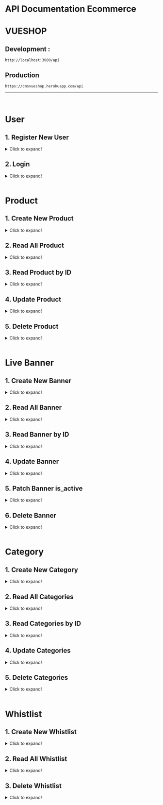 # **API Documentation** Ecommerce

# **VUESHOP**

## Development :

`http://localhost:3000/api`

## Production

`https://cmsvueshop.herokuapp.com/api`

---

<br>

# User

## 1. Register New User

<details>
  <summary>Click to expand!</summary>

- **URL**

  `/register`

- **Method:**

  `POST`

- **Data Params**

  _data_

  ```json
  {
    "fullname": "Customer 1",
    "email": "customer1@mail.com",
    "password": "rahasia"
  }
  ```

- **Success Response**

  - **Code:** 201 <br />
    **Content:**
    ```json
    {
      "status": 201,
      "user": {
        "id": 1,
        "fullname": "Customer 1",
        "email": "customer1@mail.com"
      }
    }
    ```

- **Error Response:**

      * **Code:** 400 BAD  REQUEST <br />
        **Content:**
        ```json
        // Email already exists
        {
          "status": 400,
          "message": [
            { "error": "Email already exists", "field": "email" }
          ]
        }
        // Validation not pass
        {
          "status": 400,
          "message": [
            { "error": "Fullname is required, can't be empty", "field": "fullname" },
            { "error": "Email is required, can't be empty", "field": "email" },
            { "error": "Password is required, can't be empty", "field": "password" },
            { "error": "Password is minimal 8 character", "field": "password" }
          ]
        }
        ```

      OR

      * **Code:** 500 INTERNAL SERVER ERROR <br />
        **Content:**
        ```json
        { "error" : "Internal Server Error" }
        ```

  </details>

<!-- ---- -->

## 2. Login

<details>
  <summary>Click to expand!</summary>

- **URL**

  `/login`

- **Method:**

  `POST`

- **Data Params**

  _data_

  ```json
  {
    "email": "customer1@mail.com",
    "password": "rahasia"
  }
  ```

- **Success Response**

  - **Code:** 200 <br />
    **Content:**
    ```json
    {
      "status": 200,
      "user": {
        "id": 1,
        "fullname": "Customer 1",
        "email": "customer1@mail.com"
      },
      "access_token": "eyJhbGciOiJIUzI1NiJ9. ..."
    }
    ```

- **Error Response:**

      * **Code:** 401 UNAUTHORIZE <br />
        **Content:**
        ```json
        {
          "status": 401,
          "message": "Wrong Username / Password"
        }
        ```

      OR

      * **Code:** 500 INTERNAL SERVER ERROR <br />
        **Content:**
        ```json
        { "error" : "Internal Server Error" }
        ```

  </details>

<br>

# Product

## 1. Create New Product

<details>
  <summary>Click to expand!</summary>

- **URL**

  `/products`

- **Method:**

  `POST`

- **Headers**

  ```json
  { "access_token": "eyJhbGciOiJIUzI1NiJ9. ..." }
  ```

- **Data Params**

  _data_

  ```json
  {
    "name": "Product Name",
    "image_url": "http://cloou.img/product-img.jpg",
    "price": 10000,
    "stock": 30,
    "CategoryId: 1
  }
  ```

- **Success Response**

  - **Code:** 201 <br />
    **Content:**
    ```json
    {
      "status": 201,
      "product": {
        "id": 1,
        "name": "Product Name",
        "image_url": "http://cloou.img/product-img.jpg",
        "price": 10000,
        "stock": 30,
        "CategoryId": 1,
        "UserId": 5,
        "updatedAt": "2020-11-10T23:07:09.098Z",
        "createdAt": "2020-11-10T23:07:09.098Z"
      }
    }
    ```

- **Error Response:**

      * **Code:** 400 BAD  REQUEST <br />
        **Content:**

        ```json
        {
          "status": 400,
          "message": [
            { "error": "Name is required, can't be empty", "field": "name" },
            { "error": "Image URL is required, can't be empty", "field": "image_url" },
            { "error": "Image must valid a url", "field": "image_url" },
            { "error": "Price is required, can't be empty", "field": "price" },
            { "error": "Price must be a number", "field": "price" },
            { "error": "Stock is required, can't be empty", "field": "stock" },
            { "error": "Stock must be a number", "field": "stock" },
            { "error": "Category must be a number", "field": "CategoryId" },
          ]
        }
        ```

      OR

      * **Code:** 401 UNAUTHORIZE <br />
        **Content:**
        ```json
        {
          "status": 401,
          "message": "Authentication Failed"
        }

        // OR

        {
          "status": 401,
          "message": "Not authorize"
        }
        ```

      OR

      * **Code:** 500 INTERNAL SERVER ERROR <br />
        **Content:**
        ```json
        { "error" : "Internal Server Error" }
        ```

  </details>

## 2. Read All Product

<details>
  <summary>Click to expand!</summary>

- **URL**

  `/products`

- **Method:**

  `GET`

- **Success Response**

  - **Code:** 200 <br />
    **Content:**
    ```json
    {
      "status": 200,
      "product": [{
        "id": 1,
        "name": "Product Name",
        "image_url": "http://cloou.img/product-img.jpg",
        "price": 10000,
        "stock": 30,
        "UserId": 5,
        "updatedAt": "2020-11-10T23:07:09.098Z",
        "createdAt": "2020-11-10T23:07:09.098Z",
        "Category": {
          "id": 1,
          "name": "Pakaian Pria",
          "type": "product",
          "createdAt": "2020-11-13T23:49:29.099Z",
          "updatedAt": "2020-11-13T23:49:29.099Z"
        }
      }, {...}]
    }
    ```

- **Error Response:**

      * **Code:** 500 INTERNAL SERVER ERROR <br />
        **Content:**
        ```json
        { "error" : "Internal Server Error" }
        ```

  </details>

## 3. Read Product by ID

<details>
  <summary>Click to expand!</summary>

- **URL**

  `/products/:id`

- **URL Params:**

  `id=[integer]`

- **Method:**

  `GET`

- **Success Response**

  - **Code:** 200 <br />
    **Content:**
    ```json
    {
      "status": 200,
      "product": {
        "id": 1,
        "name": "Product Name",
        "image_url": "http://cloou.img/product-img.jpg",
        "price": 10000,
        "stock": 30,
        "UserId": 5,
        "updatedAt": "2020-11-10T23:07:09.098Z",
        "createdAt": "2020-11-10T23:07:09.098Z"
      }
    }
    ```

- **Error Response:**

      * **Code:** 500 INTERNAL SERVER ERROR <br />
        **Content:**
        ```json
        { "error" : "Internal Server Error" }
        ```

  </details>

## 4. Update Product

<details>
  <summary>Click to expand!</summary>

- **URL**

  `/products/:id`

- **URL Params:**

  `id=[integer]`

- **Method:**

  `PUT`

- **Headers**

  ```json
  { "access_token": "eyJhbGciOiJIUzI1NiJ9. ..." }
  ```

- **Data Params**

  _data_

  ```json
  {
    "name": "Product Name Edit",
    "image_url": "http://cloou.img/product-img.jpg",
    "price": 12000,
    "stock": 5,
    "CategoryId: 1
  }
  ```

- **Success Response**

  - **Code:** 200 <br />
    **Content:**
    ```json
    {
      "status": 200,
      "product": {
        "id": 1,
        "name": "Product Name Edit",
        "image_url": "http://cloou.img/product-img.jpg",
        "price": 12000,
        "stock": 5,
        "CategoryId": 1,
        "updatedAt": "2020-11-10T23:17:09.098Z",
        "createdAt": "2020-11-10T23:07:09.098Z"
      }
    }
    ```

- **Error Response:**

      * **Code:** 400 BAD  REQUEST <br />
        **Content:**

        ```json
        {
          "status": 400,
          "message": [
            { "error": "Name is required, can't be empty", "field": "name" },
            { "error": "Image URL is required, can't be empty", "field": "image_url" },
            { "error": "Image must valid a url", "field": "image_url" },
            { "error": "Price is required, can't be empty", "field": "price" },
            { "error": "Price must be a number", "field": "price" },
            { "error": "Stock is required, can't be empty", "field": "stock" },
            { "error": "Stock must be a number", "field": "stock" },
            { "error": "Category must be a number", "field": "CategoryId" },
          ]
        }
        ```

      OR

      * **Code:** 401 UNAUTHORIZE <br />
        **Content:**
        ```json
        {
          "status": 401,
          "message": "Authentication Failed"
        }

        // OR

        {
          "status": 401,
          "message": "Not authorize"
        }

        ```

      OR

      * **Code:** 500 INTERNAL SERVER ERROR <br />
        **Content:**
        ```json
        { "error" : "Internal Server Error" }
        ```

  </details>

## 5. Delete Product

<details>
  <summary>Click to expand!</summary>

- **URL**

  `/products/:id`

- **URL Params:**

  `id=[integer]`

- **Method:**

  `DELETE`

- **Headers**

  ```json
  { "access_token": "eyJhbGciOiJIUzI1NiJ9. ..." }
  ```

- **Success Response**

  - **Code:** 200 <br />
    **Content:**
    ```json
    {
      "status": 200,
      "message": "Success deleted product"
    }
    ```

- **Error Response:**

      * **Code:** 400 BAD  REQUEST <br />
        **Content:**

        ```json
        {
          "status": 400,
          "message": "Failed to delete, stock is not empty"
        }
        ```

      OR

      * **Code:** 401 UNAUTHORIZE <br />
        **Content:**
        ```json
        {
          "status": 401,
          "message": "Authentication Failed"
        }

        // OR

        {
          "status": 401,
          "message": "Not authorize"
        }

        ```

      OR

      * **Code:** 500 INTERNAL SERVER ERROR <br />
        **Content:**
        ```json
        { "error" : "Internal Server Error" }
        ```

  </details>

<br>

# Live Banner

## 1. Create New Banner

<details>
  <summary>Click to expand!</summary>

- **URL**

  `/banners`

- **Method:**

  `POST`

- **Headers**

  ```json
  { "access_token": "eyJhbGciOiJIUzI1NiJ9. ..." }
  ```

- **Data Params**

  _data_

  ```json
  {
    "name": "Banner Live 1",
    "image_url": "http://image_url.png",
    "start_date": "2020-11-14",
    "end_date": "2020-11-14",
    "CategoryId": "2"
  }
  ```

- **Success Response**

  - **Code:** 201 <br />
    **Content:**
    ```json
    {
      "status": 201,
      "banner": {
        "id": 1,
        "name": "Banner Live 1",
        "image_url": "http://image_url.png",
        "is_active": "true",
        "start_date": "2020-11-14T00:00:00.000Z",
        "end_date": "2020-11-14T00:00:00.000Z",
        "CategoryId": 2,
        "UserId": 5,
        "updatedAt": "2020-11-14T00:31:05.407Z",
        "createdAt": "2020-11-14T00:31:05.407Z"
      }
    }
    ```

- **Error Response:**

      * **Code:** 400 BAD  REQUEST <br />
        **Content:**

        ```json
        {
          "status": 400,
          "message": [
            { "error": "Name is required, can't be empty!", "field": "name" },
            { "error": "Image URL is required, can't be empty!", "field": "image_url" },
            { "error": "Banner must be an Valid URL adress", "field": "image_url" },
            { "error": "Validation notEmpty on start_date failed", "field": "start_date"   },
            { "error": "Must be valid date!", "field": "start_date" },
            { "error": "Validation notEmpty on end_date failed", "field": "end_date" },
            { "error": "Must be valid date!", "field": "end_date" },
            { "error": "Please select banner category", "field": "CategoryId"  },
            { "error": "Start date cannot be set less than today!", "field": "checkStartDate" },
            { "error": "End date cannot be set less than start date!", "field": "checkEndDate" }
          ]
        }
        ```

      OR

      * **Code:** 401 UNAUTHORIZE <br />
        **Content:**
        ```json
        {
          "status": 401,
          "message": "Authentication Failed"
        }

        // OR

        {
          "status": 401,
          "message": "Not authorize"
        }
        ```

      OR

      * **Code:** 500 INTERNAL SERVER ERROR <br />
        **Content:**
        ```json
        { "error" : "Internal Server Error" }
        ```

  </details>

## 2. Read All Banner

<details>
  <summary>Click to expand!</summary>

- **URL**

  `/banners`

- **Method:**

  `GET`

**Headers**

```json
{ "access_token": "eyJhbGciOiJIUzI1NiJ9. ..." }
```

- **Success Response**

  - **Code:** 200 <br />
    **Content:**
    ```json
    {
      "status": 200,
      "banners": [
        {
          "id": 1,
          "name": "Banner Live 1",
          "image_url": "http://image_url.png",
          "is_active": "true",
          "start_date": "2020-11-14T00:00:00.000Z",
          "end_date": "2020-11-14T00:00:00.000Z",
          "CategoryId": 2,
          "UserId": 5,
          "createdAt": "2020-11-14T00:31:05.407Z",
          "updatedAt": "2020-11-14T00:31:05.407Z",
          "Category": {
            "id": 2,
            "name": "November Ceria",
            "type": "banner",
            "createdAt": "2020-11-14T07:45:09.270Z",
            "updatedAt": "2020-11-14T07:45:09.270Z"
          }
        }, {...}
      ]
    }
    ```

- **Error Response:**

      * **Code:** 401 UNAUTHORIZE <br />
        **Content:**
        ```json
        {
          "status": 401,
          "message": "Authentication Failed"
        }

        // OR

        {
          "status": 401,
          "message": "Not authorize"
        }
        ```

      OR

      * **Code:** 500 INTERNAL SERVER ERROR <br />
        **Content:**
        ```json
        { "error" : "Internal Server Error" }
        ```

  </details>

## 3. Read Banner by ID

<details>
  <summary>Click to expand!</summary>

- **URL**

  `/banners/:id`

- **Method:**

  `GET`

**URL Params**

`id=[integer]`

**Headers**

```json
{ "access_token": "eyJhbGciOiJIUzI1NiJ9. ..." }
```

- **Success Response**

  - **Code:** 200 <br />
    **Content:**
    ```json
    {
      "status": 200,
      "banners": {
        "id": 1,
        "name": "Banner Live 1",
        "image_url": "http://image_url.png",
        "is_active": "true",
        "start_date": "2020-11-14T00:00:00.000Z",
        "end_date": "2020-11-14T00:00:00.000Z",
        "CategoryId": 2,
        "UserId": 5,
        "createdAt": "2020-11-14T00:31:05.407Z",
        "updatedAt": "2020-11-14T00:31:05.407Z"
      }
    }
    ```

- **Error Response:**

      * **Code:** 401 UNAUTHORIZE <br />
        **Content:**
        ```json
        {
          "status": 401,
          "message": "Authentication Failed"
        }

        // OR

        {
          "status": 401,
          "message": "Not authorize"
        }
        ```

      OR

      * **Code:** 500 INTERNAL SERVER ERROR <br />
        **Content:**
        ```json
        { "error" : "Internal Server Error" }
        ```

  </details>

## 4. Update Banner

<details>
  <summary>Click to expand!</summary>

- **URL**

  `/banners/:id`

- **Method:**

  `PUT`

**URL Params**

`id=[integer]`

- **Headers**

  ```json
  { "access_token": "eyJhbGciOiJIUzI1NiJ9. ..." }
  ```

- **Data Params**

  _data_

  ```json
  {
    "name": "Banner Live 1 Edited",
    "image_url": "http://image_url.png",
    "start_date": "2020-11-14",
    "end_date": "2020-11-14",
    "CategoryId": "2"
  }
  ```

- **Success Response**

  - **Code:** 200 <br />
    **Content:**
    ```json
    {
      "status": 200,
      "banner": {
        "id": 1,
        "name": "Banner Live 1 Edited",
        "image_url": "http://image_url.png",
        "is_active": "true",
        "start_date": "2020-11-14T00:00:00.000Z",
        "end_date": "2020-11-14T00:00:00.000Z",
        "CategoryId": 2,
        "UserId": 5,
        "updatedAt": "2020-11-14T00:31:05.407Z",
        "createdAt": "2020-11-14T00:31:05.407Z"
      }
    }
    ```

- **Error Response:**

      * **Code:** 400 BAD  REQUEST <br />
        **Content:**

        ```json
        {
          "status": 400,
          "message": [
            { "error": "Name is required, can't be empty!", "field": "name" },
            { "error": "Image URL is required, can't be empty!", "field": "image_url" },
            { "error": "Banner must be an Valid URL adress", "field": "image_url" },
            { "error": "Validation notEmpty on start_date failed", "field": "start_date"   },
            { "error": "Must be valid date!", "field": "start_date" },
            { "error": "Validation notEmpty on end_date failed", "field": "end_date" },
            { "error": "Must be valid date!", "field": "end_date" },
            { "error": "Please select banner category", "field": "CategoryId"  },
            { "error": "Start date cannot be set less than today!", "field": "checkStartDate" },
            { "error": "End date cannot be set less than start date!", "field": "checkEndDate" }
          ]
        }
        ```

      OR

      * **Code:** 401 UNAUTHORIZE <br />
        **Content:**
        ```json
        {
          "status": 401,
          "message": "Authentication Failed"
        }

        // OR

        {
          "status": 401,
          "message": "Not authorize"
        }
        ```

      OR

      * **Code:** 500 INTERNAL SERVER ERROR <br />
        **Content:**
        ```json
        { "error" : "Internal Server Error" }
        ```

  </details>

## 5. Patch Banner is_active

<details>
  <summary>Click to expand!</summary>

- **URL**

  `/banners/:id`

- **Method:**

  `PATCH`

**URL Params**

`id=[integer]`

- **Headers**

  ```json
  { "access_token": "eyJhbGciOiJIUzI1NiJ9. ..." }
  ```

- **Data Params**

  _data_

  ```json
  {
    "is_active": "false"
  }
  ```

- **Success Response**

  - **Code:** 200 <br />
    **Content:**
    ```json
    {
      "status": 200,
      "banner": {
        "id": 1,
        "name": "Banner Live 1 Edited",
        "image_url": "http://image_url.png",
        "is_active": "false",
        "start_date": "2020-11-14T00:00:00.000Z",
        "end_date": "2020-11-14T00:00:00.000Z",
        "CategoryId": 2,
        "UserId": 5,
        "updatedAt": "2020-11-14T00:31:05.407Z",
        "createdAt": "2020-11-14T00:31:05.407Z"
      }
    }
    ```

- **Error Response:**

      * **Code:** 400 BAD  REQUEST <br />
        **Content:**

        ```json
        {
          "status": 400,
          "message": [
            { "error": "Status must be true or false", "field": "is_active" }
          ]
        }
        ```

      OR

      * **Code:** 401 UNAUTHORIZE <br />
        **Content:**
        ```json
        {
          "status": 401,
          "message": "Authentication Failed"
        }

        // OR

        {
          "status": 401,
          "message": "Not authorize"
        }
        ```

      OR

      * **Code:** 500 INTERNAL SERVER ERROR <br />
        **Content:**
        ```json
        { "error" : "Internal Server Error" }
        ```

  </details>

## 6. Delete Banner

<details>
  <summary>Click to expand!</summary>

- **URL**

  `/banners/:id`

- **URL Params:**

  `id=[integer]`

- **Method:**

  `DELETE`

- **Headers**

  ```json
  { "access_token": "eyJhbGciOiJIUzI1NiJ9. ..." }
  ```

- **Success Response**

  - **Code:** 200 <br />
    **Content:**
    ```json
    {
      "status": 200,
      "message": "Success deleted banner"
    }
    ```

- **Error Response:**

      * **Code:** 401 UNAUTHORIZE <br />
        **Content:**
        ```json
        {
          "status": 401,
          "message": "Authentication Failed"
        }

        // OR

        {
          "status": 401,
          "message": "Not authorize"
        }

        ```

      OR

      * **Code:** 500 INTERNAL SERVER ERROR <br />
        **Content:**
        ```json
        { "error" : "Internal Server Error" }
        ```

  </details>

<br>

# Category

## 1. Create New Category

<details>
  <summary>Click to expand!</summary>

- **URL**

  `/categories`

- **Method:**

  `POST`

- **Headers**

  ```json
  { "access_token": "eyJhbGciOiJIUzI1NiJ9. ..." }
  ```

- **Data Params**

  _data_

  ```json
  {
    "name": "Pakaian Pria",
    "type": "product or banner"
  }
  ```

- **Success Response**

  - **Code:** 201 <br />
    **Content:**
    ```json
    {
      "status": 201,
      "category": {
        "id": 1,
        "name": "Pakaian Pria",
        "type": "banner",
        "updatedAt": "2020-11-13T23:49:29.099Z",
        "createdAt": "2020-11-13T23:49:29.099Z"
      }
    }
    ```

- **Error Response:**

      * **Code:** 400 BAD  REQUEST <br />
        **Content:**

        ```json
        {
          "status": 400,
          "message": [
            { "error": "Category name is required, can't be empty!", "field": "name" },
            { "error": "Category type must be product or banner", "field": "type" },
            { "error": "Category already exist", "field": "name" },
          ]
        }
        ```

      OR

      * **Code:** 401 UNAUTHORIZE <br />
        **Content:**
        ```json
        {
          "status": 401,
          "message": "Authentication Failed"
        }

        // OR

        {
          "status": 401,
          "message": "Not authorize"
        }
        ```

      OR

      * **Code:** 500 INTERNAL SERVER ERROR <br />
        **Content:**
        ```json
        { "error" : "Internal Server Error" }
        ```

  </details>

## 2. Read All Categories

<details>
  <summary>Click to expand!</summary>

- **URL**

  `/categories`

- **Method:**

  `GET`

**Headers**

```json
{ "access_token": "eyJhbGciOiJIUzI1NiJ9. ..." }
```

- **Success Response**

  - **Code:** 200 <br />
    **Content:**
    ```json
    {
      "status": 200,
      "categories": [
        {
          "id": 1,
          "name": "Pakaian Pria",
          "type": "product",
          "createdAt": "2020-11-14T01:05:25.273Z",
          "updatedAt": "2020-11-14T01:05:25.273Z"
        }, {...}
      ]
    }
    ```

- **Error Response:**

      * **Code:** 401 UNAUTHORIZE <br />
        **Content:**
        ```json
        {
          "status": 401,
          "message": "Authentication Failed"
        }

        // OR

        {
          "status": 401,
          "message": "Not authorize"
        }
        ```

      OR

      * **Code:** 500 INTERNAL SERVER ERROR <br />
        **Content:**
        ```json
        { "error" : "Internal Server Error" }
        ```

  </details>

## 3. Read Categories by ID

<details>
  <summary>Click to expand!</summary>

- **URL**

  `/categories/:id`

- **Method:**

  `GET`

**URL Params**

`id=[integer]`

**Headers**

```json
{ "access_token": "eyJhbGciOiJIUzI1NiJ9. ..." }
```

- **Success Response**

  - **Code:** 200 <br />
    **Content:**
    ```json
    {
      "status": 200,
      "categories": {
        "id": 1,
        "name": "Pakaian Pria",
        "createdAt": "2020-11-14T01:05:25.273Z",
        "updatedAt": "2020-11-14T01:05:25.273Z"
      }
    }
    ```

- **Error Response:**

      * **Code:** 401 UNAUTHORIZE <br />
        **Content:**
        ```json
        {
          "status": 401,
          "message": "Authentication Failed"
        }

        // OR

        {
          "status": 401,
          "message": "Not authorize"
        }
        ```

      OR

      * **Code:** 500 INTERNAL SERVER ERROR <br />
        **Content:**
        ```json
        { "error" : "Internal Server Error" }
        ```

  </details>

## 4. Update Categories

<details>
  <summary>Click to expand!</summary>

- **URL**

  `/categories/:id`

- **Method:**

  `PUT`

**URL Params**

`id=[integer]`

- **Headers**

  ```json
  { "access_token": "eyJhbGciOiJIUzI1NiJ9. ..." }
  ```

- **Data Params**

  _data_

  ```json
  {
    "name": "Pakaian Wanita"
  }
  ```

- **Success Response**

  - **Code:** 200 <br />
    **Content:**
    ```json
    {
      "status": 200,
      "category": {
        "id": 1,
        "name": "Pakaian Wanita",
        "type": "product",
        "updatedAt": "2020-11-13T23:49:29.099Z",
        "createdAt": "2020-11-13T23:49:29.099Z"
      }
    }
    ```

- **Error Response:**

      * **Code:** 400 BAD  REQUEST <br />
        **Content:**

        ```json
        {
          "status": 400,
          "message": [
            { "error": "Category name is required, can't be empty!", "field": "name" },
            { "error": "Category type must be product or banner!", "field": "type" },
            { "error": "Category already exist", "field": "name" },
          ]
        }
        ```

      OR

      * **Code:** 401 UNAUTHORIZE <br />
        **Content:**
        ```json
        {
          "status": 401,
          "message": "Authentication Failed"
        }

        // OR

        {
          "status": 401,
          "message": "Not authorize"
        }
        ```

      OR

      * **Code:** 500 INTERNAL SERVER ERROR <br />
        **Content:**
        ```json
        { "error" : "Internal Server Error" }
        ```

  </details>

## 5. Delete Categories

<details>
  <summary>Click to expand!</summary>

- **URL**

  `/categories/:id`

- **URL Params:**

  `id=[integer]`

- **Method:**

  `DELETE`

- **Headers**

  ```json
  { "access_token": "eyJhbGciOiJIUzI1NiJ9. ..." }
  ```

- **Success Response**

  - **Code:** 200 <br />
    **Content:**
    ```json
    {
      "status": 200,
      "message": "Success deleted categories"
    }
    ```

- **Error Response:**

      * **Code:** 401 UNAUTHORIZE <br />
        **Content:**
        ```json
        {
          "status": 401,
          "message": "Authentication Failed"
        }

        // OR

        {
          "status": 401,
          "message": "Not authorize"
        }

        ```

      OR

      * **Code:** 500 INTERNAL SERVER ERROR <br />
        **Content:**
        ```json
        { "error" : "Internal Server Error" }
        ```

  </details>

<br>

# Whistlist

## 1. Create New Whistlist

<details>
  <summary>Click to expand!</summary>

- **URL**

  `/whistlist`

- **Method:**

  `POST`

- **Headers**

  ```json
  { "access_token": "eyJhbGciOiJIUzI1NiJ9. ..." }
  ```

- **Data Params**

  _data_

  ```json
  {
    "ProductId": 1
  }
  ```

- **Success Response**

  - **Code:** 201 <br />
    **Content:**
    ```json
    {
      "status": 201,
      "whistlist": {
          "id": 1,
          "UserId": 1,
          "ProductId": 1,
          "updatedAt": "2020-11-18T00:40:15.984Z",
          "createdAt": "2020-11-18T00:40:15.984Z"
        }
    }
    ```

- **Error Response:**

      * **Code:** 400 BAD  REQUEST <br />
        **Content:**

        ```json
        {
          "message": "Product already in your whistlist",
          "status": 400
        }
        ```

      OR

      * **Code:** 401 UNAUTHORIZE <br />
        **Content:**
        ```json
        {
          "status": 401,
          "message": "Authentication Failed"
        }
        ```

      OR

      * **Code:** 500 INTERNAL SERVER ERROR <br />
        **Content:**
        ```json
        { "error" : "Internal Server Error Message" }
        ```

  </details>

## 2. Read All Whistlist

<details>
  <summary>Click to expand!</summary>

- **URL**

  `/whistlist`

- **Method:**

  `GET`

**Headers**

```json
{ "access_token": "eyJhbGciOiJIUzI1NiJ9. ..." }
```

- **Success Response**

  - **Code:** 200 <br />
    **Content:**
    ```json
    {
      "status": 200,
      "whistlists": [
          {
            "id": 1,
            "Product": {
              "id": 1,
              "name": "Product Name",
              "image_url": "https://image.url/image.jpg",
              "price": 10000,
              "stock": 30,
              "CategoryId": null,
              "UserId": 5,
              "createdAt": "2020-11-18T00:01:13.250Z",
              "updatedAt": "2020-11-18T00:01:13.250Z"
            }
          }
        ]
      }
    ```

- **Error Response:**

      * **Code:** 401 UNAUTHORIZE <br />
        **Content:**
        ```json
        {
          "status": 401,
          "message": "Authentication Failed"
        }
        ```

      OR

      * **Code:** 500 INTERNAL SERVER ERROR <br />
        **Content:**
        ```json
        { "error" : "Internal Server Error" }
        ```

  </details>

## 3. Delete Whistlist

<details>
  <summary>Click to expand!</summary>

- **URL**

  `/whistlists/:id`

- **URL Params:**

  `id=[integer]`

- **Method:**

  `DELETE`

- **Headers**

  ```json
  { "access_token": "eyJhbGciOiJIUzI1NiJ9. ..." }
  ```

- **Success Response**

  - **Code:** 200 <br />
    **Content:**
    ```json
    {
      "status": 200,
      "message": "Product deleted from your whistlist"
    }
    ```

- **Error Response:**

      * **Code:** 401 UNAUTHORIZE <br />
        **Content:**
        ```json
        {
          "status": 401,
          "message": "Authentication Failed"
        }
        ```
      
      OR

      * **Code:** 404 NOT FOUND <br />
        **Content:**
        ```json
        {
          "status": 404,
          "message": "Whistlist ID Not Found"
        }
        ```

      OR

      * **Code:** 500 INTERNAL SERVER ERROR <br />
        **Content:**
        ```json
        { "error" : "Internal Server Error" }
        ```

  </details>